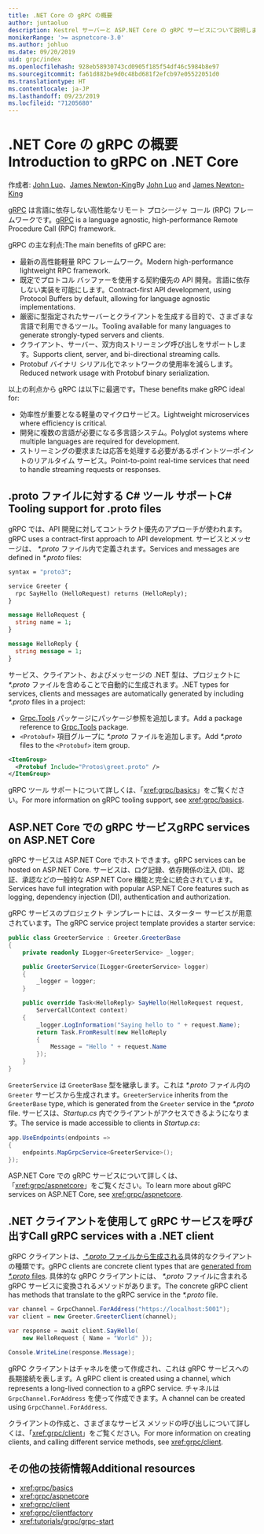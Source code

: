 ```yaml
---
title: .NET Core の gRPC の概要
author: juntaoluo
description: Kestrel サーバーと ASP.NET Core の gRPC サービスについて説明します。
monikerRange: '>= aspnetcore-3.0'
ms.author: johluo
ms.date: 09/20/2019
uid: grpc/index
ms.openlocfilehash: 928eb58930743cd0905f185f54df46c5984b8e97
ms.sourcegitcommit: fa61d882be9d0c48bd681f2efcb97e05522051d0
ms.translationtype: HT
ms.contentlocale: ja-JP
ms.lasthandoff: 09/23/2019
ms.locfileid: "71205680"
---
```

# <a name="introduction-to-grpc-on-net-core"></a><span data-ttu-id="bee75-103">.NET Core の gRPC の概要</span><span class="sxs-lookup"><span data-stu-id="bee75-103">Introduction to gRPC on .NET Core</span></span>

<span data-ttu-id="bee75-104">作成者: [John Luo](https://github.com/juntaoluo)、[James Newton-King](https://twitter.com/jamesnk)</span><span class="sxs-lookup"><span data-stu-id="bee75-104">By [John Luo](https://github.com/juntaoluo) and [James Newton-King](https://twitter.com/jamesnk)</span></span>

<span data-ttu-id="bee75-105">[gRPC](https://grpc.io/docs/guides/) は言語に依存しない高性能なリモート プロシージャ コール (RPC) フレームワークです。</span><span class="sxs-lookup"><span data-stu-id="bee75-105">[gRPC](https://grpc.io/docs/guides/) is a language agnostic, high-performance Remote Procedure Call (RPC) framework.</span></span>

<span data-ttu-id="bee75-106">gRPC の主な利点:</span><span class="sxs-lookup"><span data-stu-id="bee75-106">The main benefits of gRPC are:</span></span>
* <span data-ttu-id="bee75-107">最新の高性能軽量 RPC フレームワーク。</span><span class="sxs-lookup"><span data-stu-id="bee75-107">Modern high-performance lightweight RPC framework.</span></span>
* <span data-ttu-id="bee75-108">既定でプロトコル バッファーを使用する契約優先の API 開発。言語に依存しない実装を可能にします。</span><span class="sxs-lookup"><span data-stu-id="bee75-108">Contract-first API development, using Protocol Buffers by default, allowing for language agnostic implementations.</span></span>
* <span data-ttu-id="bee75-109">厳密に型指定されたサーバーとクライアントを生成する目的で、さまざまな言語で利用できるツール。</span><span class="sxs-lookup"><span data-stu-id="bee75-109">Tooling available for many languages to generate strongly-typed servers and clients.</span></span>
* <span data-ttu-id="bee75-110">クライアント、サーバー、双方向ストリーミング呼び出しをサポートします。</span><span class="sxs-lookup"><span data-stu-id="bee75-110">Supports client, server, and bi-directional streaming calls.</span></span>
* <span data-ttu-id="bee75-111">Protobuf バイナリ シリアル化でネットワークの使用率を減らします。</span><span class="sxs-lookup"><span data-stu-id="bee75-111">Reduced network usage with Protobuf binary serialization.</span></span>

<span data-ttu-id="bee75-112">以上の利点から gRPC は以下に最適です。</span><span class="sxs-lookup"><span data-stu-id="bee75-112">These benefits make gRPC ideal for:</span></span>
* <span data-ttu-id="bee75-113">効率性が重要となる軽量のマイクロサービス。</span><span class="sxs-lookup"><span data-stu-id="bee75-113">Lightweight microservices where efficiency is critical.</span></span>
* <span data-ttu-id="bee75-114">開発に複数の言語が必要になる多言語システム。</span><span class="sxs-lookup"><span data-stu-id="bee75-114">Polyglot systems where multiple languages are required for development.</span></span>
* <span data-ttu-id="bee75-115">ストリーミングの要求または応答を処理する必要があるポイントツーポイントのリアルタイム サービス。</span><span class="sxs-lookup"><span data-stu-id="bee75-115">Point-to-point real-time services that need to handle streaming requests or responses.</span></span>

## <a name="c-tooling-support-for-proto-files"></a><span data-ttu-id="bee75-116">.proto ファイルに対する C# ツール サポート</span><span class="sxs-lookup"><span data-stu-id="bee75-116">C# Tooling support for .proto files</span></span>

<span data-ttu-id="bee75-117">gRPC では、API 開発に対してコントラクト優先のアプローチが使われます。</span><span class="sxs-lookup"><span data-stu-id="bee75-117">gRPC uses a contract-first approach to API development.</span></span> <span data-ttu-id="bee75-118">サービスとメッセージは、 *\*.proto* ファイル内で定義されます。</span><span class="sxs-lookup"><span data-stu-id="bee75-118">Services and messages are defined in *\*.proto* files:</span></span>

```protobuf
syntax = "proto3";

service Greeter {
  rpc SayHello (HelloRequest) returns (HelloReply);
}

message HelloRequest {
  string name = 1;
}

message HelloReply {
  string message = 1;
}
```

<span data-ttu-id="bee75-119">サービス、クライアント、およびメッセージの .NET 型は、プロジェクトに *\*.proto* ファイルを含めることで自動的に生成されます。</span><span class="sxs-lookup"><span data-stu-id="bee75-119">.NET types for services, clients and messages are automatically generated by including *\*.proto* files in a project:</span></span>

* <span data-ttu-id="bee75-120">[Grpc.Tools](https://www.nuget.org/packages/Grpc.Tools/) パッケージにパッケージ参照を追加します。</span><span class="sxs-lookup"><span data-stu-id="bee75-120">Add a package reference to [Grpc.Tools](https://www.nuget.org/packages/Grpc.Tools/) package.</span></span>
* <span data-ttu-id="bee75-121">`<Protobuf>` 項目グループに *\*.proto* ファイルを追加します。</span><span class="sxs-lookup"><span data-stu-id="bee75-121">Add *\*.proto* files to the `<Protobuf>` item group.</span></span>

```xml
<ItemGroup>
  <Protobuf Include="Protos\greet.proto" />
</ItemGroup>
```

<span data-ttu-id="bee75-122">gRPC ツール サポートについて詳しくは、「<xref:grpc/basics>」をご覧ください。</span><span class="sxs-lookup"><span data-stu-id="bee75-122">For more information on gRPC tooling support, see <xref:grpc/basics>.</span></span>

## <a name="grpc-services-on-aspnet-core"></a><span data-ttu-id="bee75-123">ASP.NET Core での gRPC サービス</span><span class="sxs-lookup"><span data-stu-id="bee75-123">gRPC services on ASP.NET Core</span></span>

<span data-ttu-id="bee75-124">gRPC サービスは ASP.NET Core でホストできます。</span><span class="sxs-lookup"><span data-stu-id="bee75-124">gRPC services can be hosted on ASP.NET Core.</span></span> <span data-ttu-id="bee75-125">サービスは、ログ記録、依存関係の注入 (DI)、認証、承認などの一般的な ASP.NET Core 機能と完全に統合されています。</span><span class="sxs-lookup"><span data-stu-id="bee75-125">Services have full integration with popular ASP.NET Core features such as logging, dependency injection (DI), authentication and authorization.</span></span>

<span data-ttu-id="bee75-126">gRPC サービスのプロジェクト テンプレートには、スターター サービスが用意されています。</span><span class="sxs-lookup"><span data-stu-id="bee75-126">The gRPC service project template provides a starter service:</span></span>

```csharp
public class GreeterService : Greeter.GreeterBase
{
    private readonly ILogger<GreeterService> _logger;

    public GreeterService(ILogger<GreeterService> logger)
    {
        _logger = logger;
    }

    public override Task<HelloReply> SayHello(HelloRequest request,
        ServerCallContext context)
    {
        _logger.LogInformation("Saying hello to " + request.Name);
        return Task.FromResult(new HelloReply 
        {
            Message = "Hello " + request.Name
        });
    }
}
```

<span data-ttu-id="bee75-127">`GreeterService` は `GreeterBase` 型を継承します。これは *\*.proto* ファイル内の `Greeter` サービスから生成されます。</span><span class="sxs-lookup"><span data-stu-id="bee75-127">`GreeterService` inherits from the `GreeterBase` type, which is generated from the `Greeter` service in the *\*.proto* file.</span></span> <span data-ttu-id="bee75-128">サービスは、*Startup.cs* 内でクライアントがアクセスできるようになります。</span><span class="sxs-lookup"><span data-stu-id="bee75-128">The service is made accessible to clients in *Startup.cs*:</span></span>

```csharp
app.UseEndpoints(endpoints =>
{
    endpoints.MapGrpcService<GreeterService>();
});
```

<span data-ttu-id="bee75-129">ASP.NET Core での gRPC サービスについて詳しくは、「<xref:grpc/aspnetcore>」をご覧ください。</span><span class="sxs-lookup"><span data-stu-id="bee75-129">To learn more about gRPC services on ASP.NET Core, see <xref:grpc/aspnetcore>.</span></span>

## <a name="call-grpc-services-with-a-net-client"></a><span data-ttu-id="bee75-130">.NET クライアントを使用して gRPC サービスを呼び出す</span><span class="sxs-lookup"><span data-stu-id="bee75-130">Call gRPC services with a .NET client</span></span>

<span data-ttu-id="bee75-131">gRPC クライアントは、[ *\*.proto* ファイルから生成される](xref:grpc/basics#generated-c-assets)具体的なクライアントの種類です。</span><span class="sxs-lookup"><span data-stu-id="bee75-131">gRPC clients are concrete client types that are [generated from *\*.proto* files](xref:grpc/basics#generated-c-assets).</span></span> <span data-ttu-id="bee75-132">具体的な gRPC クライアントには、 *\*.proto* ファイルに含まれる gRPC サービスに変換されるメソッドがあります。</span><span class="sxs-lookup"><span data-stu-id="bee75-132">The concrete gRPC client has methods that translate to the gRPC service in the *\*.proto* file.</span></span>

```csharp
var channel = GrpcChannel.ForAddress("https://localhost:5001");
var client = new Greeter.GreeterClient(channel);

var response = await client.SayHello(
    new HelloRequest { Name = "World" });

Console.WriteLine(response.Message);
```

<span data-ttu-id="bee75-133">gRPC クライアントはチャネルを使って作成され、これは gRPC サービスへの長期接続を表します。</span><span class="sxs-lookup"><span data-stu-id="bee75-133">A gRPC client is created using a channel, which represents a long-lived connection to a gRPC service.</span></span> <span data-ttu-id="bee75-134">チャネルは `GrpcChannel.ForAddress` を使って作成できます。</span><span class="sxs-lookup"><span data-stu-id="bee75-134">A channel can be created using `GrpcChannel.ForAddress`.</span></span>

<span data-ttu-id="bee75-135">クライアントの作成と、さまざまなサービス メソッドの呼び出しについて詳しくは、「<xref:grpc/client>」をご覧ください。</span><span class="sxs-lookup"><span data-stu-id="bee75-135">For more information on creating clients, and calling different service methods, see <xref:grpc/client>.</span></span>

## <a name="additional-resources"></a><span data-ttu-id="bee75-136">その他の技術情報</span><span class="sxs-lookup"><span data-stu-id="bee75-136">Additional resources</span></span>

* <xref:grpc/basics>
* <xref:grpc/aspnetcore>
* <xref:grpc/client>
* <xref:grpc/clientfactory>
* <xref:tutorials/grpc/grpc-start>
